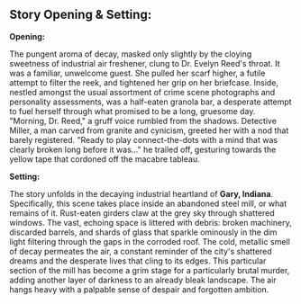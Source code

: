 ## Story Opening & Setting:

**Opening:**

The pungent aroma of decay, masked only slightly by the cloying sweetness of industrial air freshener, clung to Dr. Evelyn Reed's throat. It was a familiar, unwelcome guest. She pulled her scarf higher, a futile attempt to filter the reek, and tightened her grip on her briefcase. Inside, nestled amongst the usual assortment of crime scene photographs and personality assessments, was a half-eaten granola bar, a desperate attempt to fuel herself through what promised to be a long, gruesome day. "Morning, Dr. Reed," a gruff voice rumbled from the shadows. Detective Miller, a man carved from granite and cynicism, greeted her with a nod that barely registered. "Ready to play connect-the-dots with a mind that was clearly broken long before it was…" he trailed off, gesturing towards the yellow tape that cordoned off the macabre tableau.

**Setting:**

The story unfolds in the decaying industrial heartland of **Gary, Indiana**. Specifically, this scene takes place inside an abandoned steel mill, or what remains of it. Rust-eaten girders claw at the grey sky through shattered windows. The vast, echoing space is littered with debris: broken machinery, discarded barrels, and shards of glass that sparkle ominously in the dim light filtering through the gaps in the corroded roof. The cold, metallic smell of decay permeates the air, a constant reminder of the city's shattered dreams and the desperate lives that cling to its edges. This particular section of the mill has become a grim stage for a particularly brutal murder, adding another layer of darkness to an already bleak landscape. The air hangs heavy with a palpable sense of despair and forgotten ambition.
